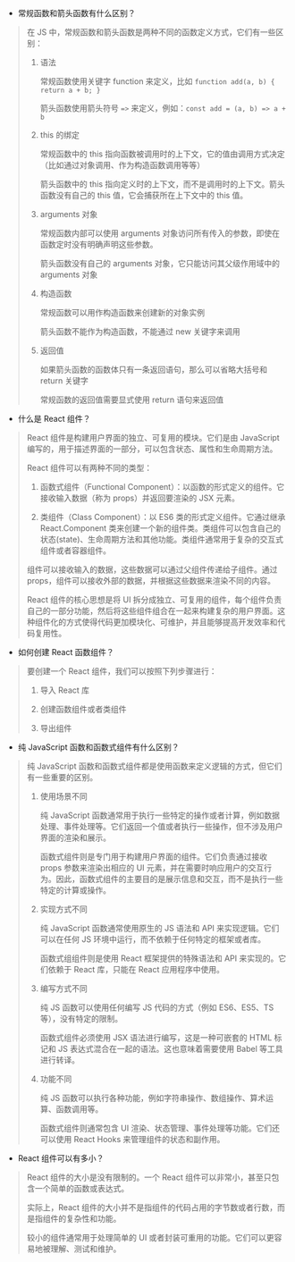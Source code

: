 - 常规函数和箭头函数有什么区别？

> 在 JS 中，常规函数和箭头函数是两种不同的函数定义方式，它们有一些区别：
> 
> 1. 语法
>    
>    常规函数使用关键字 function 来定义，比如 `function add(a, b) { return a + b; }`
>    
>    箭头函数使用箭头符号 `=>` 来定义，例如：`const add = (a, b) => a + b`
> 
> 2. this 的绑定
>    
>    常规函数中的 this 指向函数被调用时的上下文，它的值由调用方式决定（比如通过对象调用、作为构造函数调用等等）
>    
>    箭头函数中的 this 指向定义时的上下文，而不是调用时的上下文。箭头函数没有自己的 this 值，它会捕获所在上下文中的 this 值。
> 
> 3. arguments 对象
>    
>    常规函数内部可以使用 arguments 对象访问所有传入的参数，即使在函数定时没有明确声明这些参数。
>    
>    箭头函数没有自己的 arguments 对象，它只能访问其父级作用域中的 arguments 对象
> 
> 4. 构造函数
>    
>    常规函数可以用作构造函数来创建新的对象实例
>    
>    箭头函数不能作为构造函数，不能通过 new 关键字来调用
> 
> 5. 返回值
>    
>    如果箭头函数的函数体只有一条返回语句，那么可以省略大括号和 return 关键字
>    
>    常规函数的返回值需要显式使用 return 语句来返回值

- 什么是 React 组件？

> React 组件是构建用户界面的独立、可复用的模块。它们是由 JavaScript 编写的，用于描述界面的一部分，可以包含状态、属性和生命周期方法。
> 
> React 组件可以有两种不同的类型：
> 
> 1. 函数式组件（Functional Component）：以函数的形式定义的组件。它接收输入数据（称为 props）并返回要渲染的 JSX 元素。
> 
> 2. 类组件（Class Component）：以 ES6 类的形式定义组件。它通过继承 React.Component 类来创建一个新的组件类。类组件可以包含自己的状态(state)、生命周期方法和其他功能。类组件通常用于复杂的交互式组件或者容器组件。
> 
> 组件可以接收输入的数据，这些数据可以通过父组件传递给子组件。通过 props，组件可以接收外部的数据，并根据这些数据来渲染不同的内容。
> 
> React 组件的核心思想是将 UI 拆分成独立、可复用的组件，每个组件负责自己的一部分功能，然后将这些组件组合在一起来构建复杂的用户界面。这种组件化的方式使得代码更加模块化、可维护，并且能够提高开发效率和代码复用性。

- 如何创建 React 函数组件？

> 要创建一个 React 组件，我们可以按照下列步骤进行：
> 
> 1. 导入 React 库
> 
> 2. 创建函数组件或者类组件
> 
> 3. 导出组件

- 纯 JavaScript 函数和函数式组件有什么区别？

> 纯 JavaScript 函数和函数式组件都是使用函数来定义逻辑的方式，但它们有一些重要的区别。
> 
> 1. 使用场景不同
>    
>    纯 JavaScript 函数通常用于执行一些特定的操作或者计算，例如数据处理、事件处理等。它们返回一个值或者执行一些操作，但不涉及用户界面的渲染和展示。
>    
>    函数式组件则是专门用于构建用户界面的组件。它们负责通过接收 props 参数来渲染出相应的 UI 元素，并在需要时响应用户的交互行为。因此，函数式组件的主要目的是展示信息和交互，而不是执行一些特定的计算或操作。
> 
> 2. 实现方式不同
>    
>    纯 JavaScript 函数通常使用原生的 JS 语法和 API 来实现逻辑。它们可以在任何 JS 环境中运行，而不依赖于任何特定的框架或者库。
>    
>    函数式组组件则是使用 React 框架提供的特殊语法和 API 来实现的。它们依赖于 React 库，只能在 React 应用程序中使用。
> 
> 3. 编写方式不同
>    
>    纯 JS 函数可以使用任何编写 JS 代码的方式（例如 ES6、ES5、TS 等），没有特定的限制。
>    
>    函数式组件必须使用 JSX 语法进行编写，这是一种可嵌套的 HTML 标记和 JS 表达式混合在一起的语法。这也意味着需要使用 Babel 等工具进行转译。
> 
> 4. 功能不同
>    
>    纯 JS 函数可以执行各种功能，例如字符串操作、数组操作、算术运算、函数调用等。
>    
>    函数式组件则通常包含 UI 渲染、状态管理、事件处理等功能。它们还可以使用 React Hooks 来管理组件的状态和副作用。

- React 组件可以有多小？

> React 组件的大小是没有限制的。一个 React 组件可以非常小，甚至只包含一个简单的函数或表达式。
> 
> 实际上，React 组件的大小并不是指组件的代码占用的字节数或者行数，而是指组件的复杂性和功能。
> 
> 较小的组件通常用于处理简单的 UI 或者封装可重用的功能。它们可以更容易地被理解、测试和维护。


